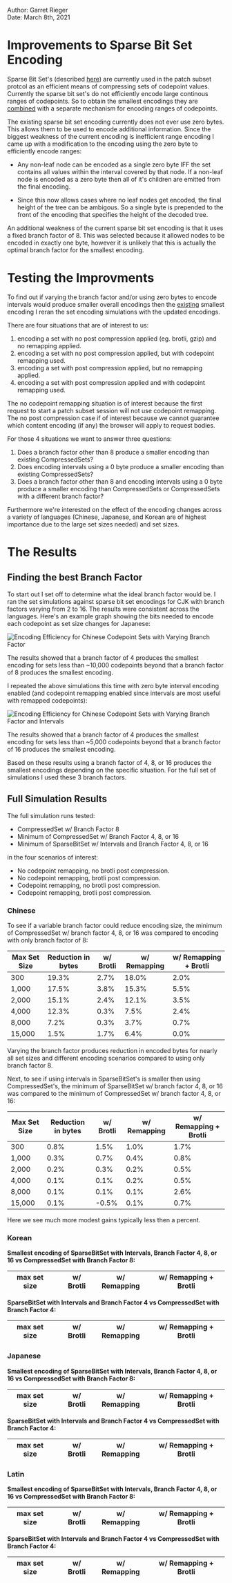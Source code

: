 Author: Garret Rieger  
Date: March 8th, 2021  

# Improvements to Sparse Bit Set Encoding

Sparse Bit Set's (described [here](https://github.com/w3c/PFE-analysis/blob/main/design/patch_subset_protocol_v3.md#sparsebitset)) are currently used in the patch subset protcol as an efficient means
of compressing sets of codepoint values.  Currently the sparse bit set's do not efficiently encode
large continous ranges of codepoints. So to obtain the smallest encodings they are [combined](https://github.com/w3c/PFE-analysis/blob/main/design/patch_subset_protocol_v3.md#compressedset)
with a separate mechanism for encoding ranges of codepoints.

The existing sparse bit set encoding currently does not ever use zero bytes. This allows them to be
used to encode additional information. Since the biggest weakness of the current encoding is
inefficient range encoding I came up with a modification to the encoding using the zero byte to
efficiently encode ranges:

*  Any non-leaf node can be encoded as a single zero byte IFF the set contains all values within
   the interval covered by that node. If a non-leaf node is encoded as a zero byte then all of 
   it's children are emitted from the final encoding.
   
*  Since this now allows cases where no leaf nodes get encoded, the final height of the tree
   can be ambigous. So a single byte is prepended to the front of the encoding that specifies
   the height of the decoded tree.
   
An additional weakness of the current sparse bit set encoding is that it uses a fixed branch factor
of 8. This was selected because it allowed nodes to be encoded in exactly one byte, however it is
unlikely that this is actually the optimal branch factor for the smallest encoding.

# Testing the Improvments

To find out if varying the branch factor and/or using zero bytes to encode intervals would produce
smaller overall encodings then the [existing](https://github.com/w3c/PFE-analysis/blob/main/design/patch_subset_protocol_v3.md#compressedset)
smallest encoding I reran the set encoding simulations with the updated encodings.

There are four situations that are of interest to us:

1. encoding a set with no post compression applied (eg. brotli, gzip) and no remapping applied.
2. encoding a set with no post compression applied, but with codepoint remapping used.
3. encoding a set with post compression applied, but no remapping applied.
4. encoding a set with post compression applied and with codepoint remapping used.

The no codepoint remapping situation is of interest because the first request to start a patch subset
session will not use codepoint remapping. The no post compression case if of interest because we
cannot guarantee which content encoding (if any) the browser will apply to request bodies.

For those 4 situations we want to answer three questions:

1. Does a branch factor other than 8 produce a smaller encoding than existing CompressedSets?
2. Does encoding intervals using a 0 byte produce a smaller encoding than existing CompressedSets?
3. Does a branch factor other than 8 and encoding intervals using a 0 byte produce a smaller
   encoding than CompressedSets or CompressedSets with a different branch factor?
   
   
Furthermore we're interested on the effect of the encoding changes across a variety of languages
(Chinese, Japanese, and Korean are of highest importance due to the large set sizes needed) and
set sizes.

# The Results

## Finding the best Branch Factor

To start out I set off to determine what the ideal branch factor would be. I ran the set simulations
against sparse bit set encodings for CJK with branch factors varying from 2 to 16. The results were
consistent across the languages. Here's an example graph showing the bits needed to encode each
codepoint as set size changes for Japanese:

![Encoding Efficiency for Chinese Codepoint Sets with Varying Branch Factor](varying_bf_for_chinese.png)

The results showed that a branch factor of 4 produces the smallest encoding for sets less than
~10,000 codepoints beyond that a branch factor of 8 produces the smallest encoding.

I repeated the above simulations this time with zero byte interval encoding enabled (and codepoint
remapping enabled since intervals are most useful with remapped codepoints):

![Encoding Efficiency for Chinese Codepoint Sets with Varying Branch Factor and Intervals](varying_bf_intervals_for_chinese.png)

The results showed that a branch factor of 4 produces the smallest encoding for sets less than
~5,000 codepoints beyond that a branch factor of 16 produces the smallest encoding.

Based on these results using a branch factor of 4, 8, or 16 produces the smallest encodings depending
on the specific situation. For the full set of simulations I used these 3 branch factors.

## Full Simulation Results



The full simulation runs tested:

*  CompressedSet w/ Branch Factor 8
*  Minimum of CompressedSet w/ Branch Factor 4, 8, or 16
*  Minimum of SparseBitSet w/ Intervals and Branch Factor 4, 8, or 16

in the four scenarios of interest:

*  No codepoint remapping, no brotli post compression.
*  No codepoint remapping, brotli post compression.
*  Codepoint remapping, no brotli post compression.
*  Codepoint remapping, brotli post compression.

### Chinese

To see if a variable branch factor could reduce encoding size, the minimum of CompressedSet w/
branch factor 4, 8, or 16 was compared to encoding with only branch factor of 8:

| Max Set Size | Reduction in bytes | w/ Brotli | w/ Remapping | w/ Remapping + Brotli |
| ------------ | ------------------ | --------- | ------------ | --------------------- |
| 300          | 19.3%              | 2.7%      | 18.0%        | 2.0%                  |
| 1,000        | 17.5%              | 3.8%      | 15.3%        | 5.5%                  |
| 2,000        | 15.1%              | 2.4%      | 12.1%        | 3.5%                  |
| 4,000        | 12.3%              | 0.3%      | 7.5%         | 2.4%                  |
| 8,000        | 7.2%               | 0.3%      | 3.7%         | 0.7%                  |
| 15,000       | 1.5%               | 1.7%      | 6.4%         | 0.0%                  |

Varying the branch factor produces reduction in encoded bytes for nearly all set sizes and different
encoding scenarios compared to using only branch factor 8.

Next, to see if using intervals in SparseBitSet's is smaller then using CompressedSet's, the minimum
of SparseBitSet w/ branch factor 4, 8, or 16 was compared to the minimum of CompressedSet w/
branch factor 4, 8, or 16:

| Max Set Size | Reduction in bytes | w/ Brotli | w/ Remapping | w/ Remapping + Brotli |
| ------------ | ------------------ | --------- | ------------ | --------------------- |
| 300 | 0.8% | 1.5% | 1.0% | 1.7% |
| 1,000 | 0.3% | 0.7% | 0.4% | 0.8% |
| 2,000 | 0.2% | 0.3% | 0.2% | 0.5% |
| 4,000 | 0.1% | 0.1% | 0.2% | 0.5% |
| 8,000 | 0.1% | 0.1% | 0.1% | 2.6% |
| 15,000 | 0.1% | -0.5% | 0.1% | 0.7% |

Here we see much more modest gains typically less then a percent.

### Korean

**Smallest encoding of SparseBitSet with Intervals, Branch Factor 4, 8, or 16 vs CompressedSet with
Branch Factor 8:**

| max set size |           | w/ Brotli | w/ Remapping | w/ Remapping + Brotli |
| ------------ | --------- | --------- | ------------ | --------------------- |

**SparseBitSet with Intervals and Branch Factor 4 vs CompressedSet with Branch Factor 4:**

| max set size |           | w/ Brotli | w/ Remapping | w/ Remapping + Brotli |
| ------------ | --------- | --------- | ------------ | --------------------- |


### Japanese

**Smallest encoding of SparseBitSet with Intervals, Branch Factor 4, 8, or 16 vs CompressedSet with
Branch Factor 8:**

| max set size |           | w/ Brotli | w/ Remapping | w/ Remapping + Brotli |
| ------------ | --------- | --------- | ------------ | --------------------- |

**SparseBitSet with Intervals and Branch Factor 4 vs CompressedSet with Branch Factor 4:**

| max set size |           | w/ Brotli | w/ Remapping | w/ Remapping + Brotli |
| ------------ | --------- | --------- | ------------ | --------------------- |

### Latin

**Smallest encoding of SparseBitSet with Intervals, Branch Factor 4, 8, or 16 vs CompressedSet with
Branch Factor 8:**

| max set size |           | w/ Brotli | w/ Remapping | w/ Remapping + Brotli |
| ------------ | --------- | --------- | ------------ | --------------------- |

**SparseBitSet with Intervals and Branch Factor 4 vs CompressedSet with Branch Factor 4:**

| max set size |           | w/ Brotli | w/ Remapping | w/ Remapping + Brotli |
| ------------ | --------- | --------- | ------------ | --------------------- |






